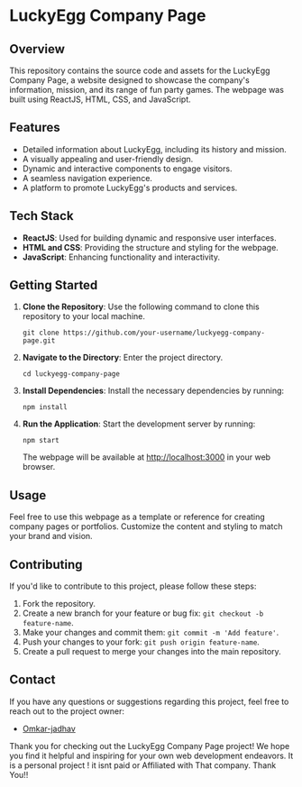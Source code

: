 # LuckyEgg Company Page

## Overview

This repository contains the source code and assets for the LuckyEgg Company Page, a website designed to showcase the company's information, mission, and its range of fun party games. The webpage was built using ReactJS, HTML, CSS, and JavaScript.

## Features

- Detailed information about LuckyEgg, including its history and mission.
- A visually appealing and user-friendly design.
- Dynamic and interactive components to engage visitors.
- A seamless navigation experience.
- A platform to promote LuckyEgg's products and services.

## Tech Stack

- **ReactJS**: Used for building dynamic and responsive user interfaces.
- **HTML and CSS**: Providing the structure and styling for the webpage.
- **JavaScript**: Enhancing functionality and interactivity.

## Getting Started

1. **Clone the Repository**: Use the following command to clone this repository to your local machine.

   ```
   git clone https://github.com/your-username/luckyegg-company-page.git
   ```

2. **Navigate to the Directory**: Enter the project directory.

   ```
   cd luckyegg-company-page
   ```

3. **Install Dependencies**: Install the necessary dependencies by running:

   ```
   npm install
   ```

4. **Run the Application**: Start the development server by running:

   ```
   npm start
   ```

   The webpage will be available at [http://localhost:3000](http://localhost:3000) in your web browser.

## Usage

Feel free to use this webpage as a template or reference for creating company pages or portfolios. Customize the content and styling to match your brand and vision.

## Contributing

If you'd like to contribute to this project, please follow these steps:

1. Fork the repository.
2. Create a new branch for your feature or bug fix: `git checkout -b feature-name`.
3. Make your changes and commit them: `git commit -m 'Add feature'`.
4. Push your changes to your fork: `git push origin feature-name`.
5. Create a pull request to merge your changes into the main repository.


## Contact

If you have any questions or suggestions regarding this project, feel free to reach out to the project owner:

- [Omkar-jadhav](https://github.com/omkarjninja)

Thank you for checking out the LuckyEgg Company Page project! We hope you find it helpful and inspiring for your own web development endeavors.
It is a personal project !
it isnt paid or Affiliated with That company.
Thank You!!
